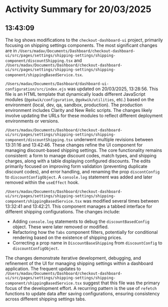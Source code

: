 # Activity Summary for 20/03/2025

## 13:43:09
The log shows modifications to the `checkout-dashboard-ui` project, primarily focusing on shipping settings components.  The most significant changes are in `/Users/madav/Documents/Dashboard/checkout-dashboard-ui/src/pages/settings/shipping-settings/shipping-component/discountShipping.tsx` and `/Users/madav/Documents/Dashboard/checkout-dashboard-ui/src/pages/settings/shipping-settings/shipping-component/shippingBasedService.tsx`.

`/Users/madav/Documents/Dashboard/dashboard-ui-configuration/src/index.ejs` was updated on 20/03/2025, 13:28:56. This file is an HTML template that dynamically loads different JavaScript modules (`@gokwik/configuration`, `@gokwik/utilities`, etc.) based on the environment (local, dev, qa, sandbox, production).  The production environment includes Clarity and New Relic scripts.  The changes likely involve updating the URLs for these modules to reflect different deployment environments or versions.

`/Users/madav/Documents/Dashboard/checkout-dashboard-ui/src/pages/settings/shipping-settings/shipping-component/discountShipping.tsx` underwent multiple revisions between 13:31:16 and 13:42:46. These changes refine the UI component for managing discount-based shipping settings.  The core functionality remains consistent:  a form to manage discount codes, match types, and shipping charges, along with a table displaying configured discounts.  The edits primarily focused on improving form validation (preventing duplicate discount codes), and error handling, and renaming the prop `discontConfig` to `discountConfigObject`.  A `console.log` statement was added and later removed within the `useEffect` hook.


`/Users/madav/Documents/Dashboard/checkout-dashboard-ui/src/pages/settings/shipping-settings/shipping-component/shippingBasedService.tsx` was modified several times between 13:32:41 and 13:42:21. This component manages a tabbed interface for different shipping configurations.  The changes include:
*   Adding `console.log` statements to debug the `discountBasedConfig` object. These were later removed or modified.
*   Refactoring how the `Tabs` component filters, potentially for conditional rendering based on the existence of shipping prices.  
*   Correcting a prop name in `DiscountBaseShipping` from `discountConfig` to `discountConfigObject`.

The changes demonstrate iterative development, debugging, and refinement of the UI for managing shipping settings within a dashboard application. The frequent updates to `/Users/madav/Documents/Dashboard/checkout-dashboard-ui/src/pages/settings/shipping-settings/shipping-component/shippingBasedService.tsx`  suggest that this file was the primary focus of the development effort.  A recurring pattern is the use of `refetch` functions to update data after saving configurations, ensuring consistency across different shipping settings tabs.
